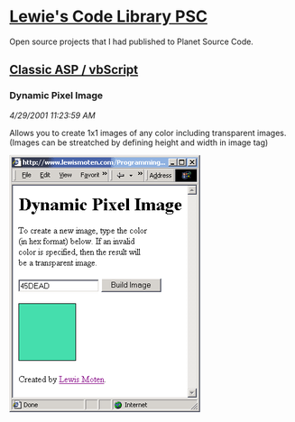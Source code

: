 # [Lewie's Code Library PSC](../../README.md)

Open source projects that I had published to Planet Source Code.

## [Classic ASP / vbScript](../README.md)

### Dynamic Pixel Image

*4/29/2001 11:23:59 AM*

Allows you to create 1x1 images of any color including transparent images. (Images can be streatched by defining height and width in image tag)

![Screenshot of Dynamic Pixel Image](./screenshot.gif)



